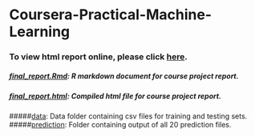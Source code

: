 # Coursera-Practical-Machine-Learning

### To view html report online, please click [here](https://github.com/Jiahua-Jiang/Coursera-Practical-Machine-Learning/blob/master/Practical.Machine.Learning.Course.Project.Report.pdf).

##### [final_report.Rmd](https://github.com/Jiahua-Jiang/Coursera-Practical-Machine-Learning/blob/master/final_report.Rmd): R markdown document for course project report.
##### [final_report.html](https://github.com/Jiahua-Jiang/Coursera-Practical-Machine-Learning/blob/master/final_report.html): Compiled html file for course project report.
#####[data](https://github.com/Jiahua-Jiang/Coursera-Practical-Machine-Learning/tree/master/data): Data folder containing csv files for training and testing sets.
#####[prediction](https://github.com/Jiahua-Jiang/Coursera-Practical-Machine-Learning/tree/master/Prediction): Folder containing output of all 20 prediction files.

